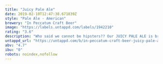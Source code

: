 ```yaml
---
title: "Juicy Pale Ale"
date: 2019-02-10T12:47:38.671839Z
style: "Pale Ale - American"
brewery: "In Peccatum Craft Beer"
image: "https://labels.untappd.com/labels/1942210"
rating: "3.6"
description: "Who said we cannot be hipsters?? Our JUICY PALE ALE is brewed with wheat flakes and 18g/l of citra, simcoe, mosaic and cascade hops, all added after boiling. Because we love to break rules!  ¿Quién dijo que no podíamos ser hipsters? Os presentamos Juicy Pale Ale, la primera de una serie llamada “The Hopster Series” y que viene a ser lo que se dice un zumito de lúpulo. Con ni más ni menos que 18g/l de lúpulos americanos, baja graduación y notable cuerpo, esta cerveza hará la delicia tanto de los hipsters como de los clásicos. "
untappd_url: "https://untappd.com/b/in-peccatum-craft-beer-juicy-pale-ale/1942210"
abv: "4.7"
ibu: "0"
robots: noindex,nofollow
---
```

